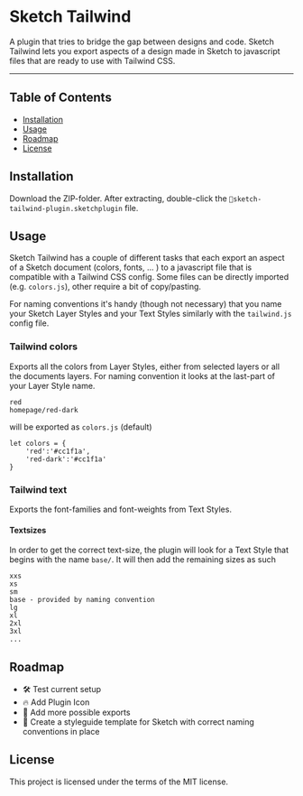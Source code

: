 # Sketch Tailwind

A plugin that tries to bridge the gap between designs and code. Sketch Tailwind lets you export aspects of a design made in Sketch to javascript files that are ready to use with Tailwind CSS.

--- 

## Table of Contents

- [Installation](#installation)
- [Usage](#usage)
- [Roadmap](#roadmap)
- [License](#license)

## Installation

Download the ZIP-folder. After extracting, double-click the `💎sketch-tailwind-plugin.sketchplugin` file. 

## Usage

Sketch Tailwind has a couple of different tasks that each export an aspect of a Sketch document (colors, fonts, ... ) to a javascript file that is compatible with a Tailwind CSS config. Some files can be directly imported (e.g. `colors.js`), other require a bit of copy/pasting. 

For naming conventions it's handy (though not necessary) that you name your Sketch Layer Styles and your Text Styles similarly with the `tailwind.js` config file.

### Tailwind colors

Exports all the colors from Layer Styles, either from selected layers or all the documents layers. For naming convention it looks at the last-part of your Layer Style name.

```
red
homepage/red-dark
```
will be exported as `colors.js` (default)

```
let colors = {
    'red':'#cc1f1a',
    'red-dark':'#cc1f1a'
}
```

### Tailwind text

Exports the font-families and font-weights from Text Styles. 

#### Textsizes
In order to get the correct text-size, the plugin will look for a Text Style that begins with the name `base/`. It will then add the remaining sizes as such

```
xxs
xs
sm
base - provided by naming convention
lg
xl
2xl
3xl
...
```

## Roadmap
- 🛠 Test current setup
- 🔥 Add Plugin Icon 
- 🚀 Add more possible exports
- 🎨 Create a styleguide template for Sketch with correct naming conventions in place

## License

This project is licensed under the terms of the MIT license.
